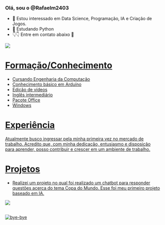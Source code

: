 ### Olá, sou o @Rafaelm2403
- 👀 Estou interessado em Data Science, Programação, IA e Criação de Jogos.
- 🌱 Estudando Python 
- 👇👇 Entre em contato abaixo 📩

<div>
 <a href="mailto:rafaelmirran@gmail.com"><img src="https://img.shields.io/badge/Gmail-D14836?style=for-the-badge&logo=gmail&logoColor=white"/>
   
</div>



# Formação/Conhecimento

- Cursando Engenharia da Computação
- Conhecimento básico em Arduíno
- Edição de vídeos
- Inglês intermediário
- Pacote Office
- Windows


# Experiência

Atualmente busco ingressar pela minha primeira vez no mercado de trabalho. Acredito que, com minha dedicação, entusiasmo e disposição para aprender, posso contribuir e crescer em um ambiente de trabalho.


# Projetos

- Realizei um projeto no qual foi realizado um chatbot para responder questões acerca do tema Copa do Mundo. Esse foi meu primeiro projeto baseado em IA.
  <div>
<a href="https://github.com/rafaelm2403/Botdohexa"><img src="https://img.shields.io/badge/GitHub-100000?style=for-the-badge&logo=github&logoColor=white"/>

  
</div>

<div>
<div style="display: inline_block"><br>
  <img align="center" alt="bye-bye" src="https://media2.giphy.com/media/v1.Y2lkPTc5MGI3NjExN3NtdWYxcnFtOThxaDR1bjh0ZDk2ZmdhM3o0djMyemNwNHJiNDRwOSZlcD12MV9pbnRlcm5hbF9naWZfYnlfaWQmY3Q9Zw/P3ca1jBgmOHMkyEmDd/giphy.gif"/>


</div>
